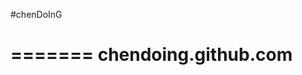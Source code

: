 #chenDoInG[](chendoing.github.com)


=======
chendoing.github.com[](chendoing.github.com)
====================

